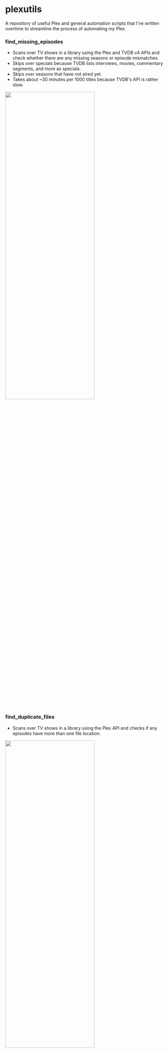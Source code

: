 # plexutils

A repository of useful Plex and general automation scripts that I've written overtime to streamline the process of automating my Plex.

### find_missing_episodes
* Scans over TV shows in a library using the Plex and TVDB v4 APIs and check whether there are any missing seasons or episode mismatches.
* Skips over specials because TVDB lists interviews, movies, commentary segments, and more as specials.
* Skips over seasons that have not aired yet.
* Takes about ~30 minutes per 1000 titles because TVDB's API is rather slow.
<img src="https://i.imgur.com/hbOLOco.png" style="width:75%;height:50%">

### find_duplicate_files
* Scans over TV shows in a library using the Plex API and checks if any episodes have more than one file location.
<img src="https://i.imgur.com/OYzUJuv.png" style="width:75%;height:50%">


